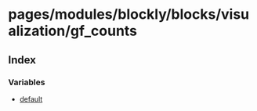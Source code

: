 # pages/modules/blockly/blocks/visualization/gf_counts

## Index

### Variables

- [default](variables/default.md)
